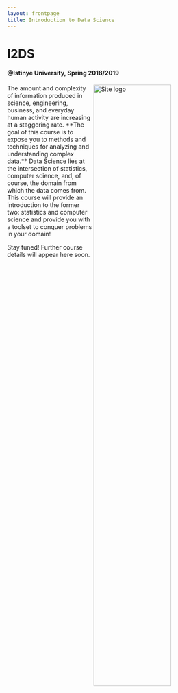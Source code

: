 ```yaml
---
layout: frontpage
title: Introduction to Data Science
---
```


# I2DS
#### @Istinye University, Spring 2018/2019

<img src="https://cdn-images-1.medium.com/max/2600/1*s4RqFZgSAluZq2lcWhp5JA.png" width="60%" alt="Site logo" align = "right">
The amount and complexity of information produced in science, engineering, business, and everyday human activity are increasing at a staggering rate. **The goal of this course is to expose you to methods and techniques for analyzing and understanding complex data.** Data Science lies at the intersection of statistics, computer science, and, of course, the domain from which the data comes from. This course will provide an introduction to the former two: statistics and computer science and provide you with a toolset to conquer problems in your domain!

Stay tuned! Further course details will appear here soon.




